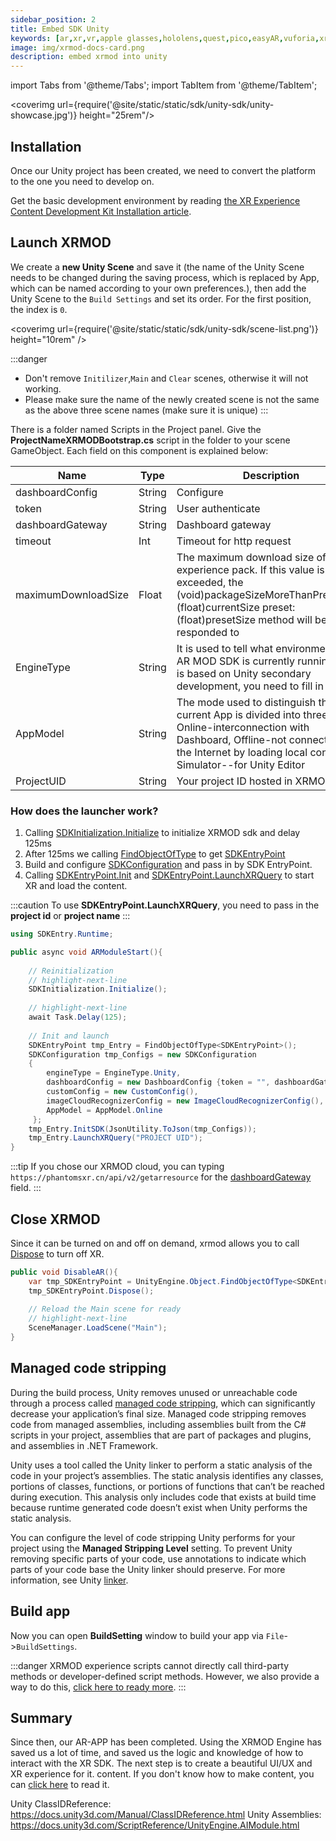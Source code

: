 ```yaml
---
sidebar_position: 2
title: Embed SDK Unity
keywords: [ar,xr,vr,apple glasses,hololens,quest,pico,easyAR,vuforia,xrmod,mod,doc,XR,facebook,meta,unity]
image: img/xrmod-docs-card.png
description: embed xrmod into unity
---
```


import Tabs from '@theme/Tabs';
import TabItem from '@theme/TabItem';

<coverimg url={require('@site/static/static/sdk/unity-sdk/unity-showcase.jpg')} height="25rem"/>


## Installation

Once our Unity project has been created, we need to convert the platform to the one you need to develop on.


Get the basic development environment by reading [the XR Experience Content Development Kit Installation article](../experience-manual/prepare-for-developer/install-xrmod-engine). 



## Launch XRMOD

We create a **new Unity Scene** and save it (the name of the Unity Scene needs to be changed during the saving process, which is replaced by App, which can be named according to your own preferences.), then add the Unity Scene to the `Build Settings` and set its order. For the first position, the index is `0`.

<coverimg url={require('@site/static/static/sdk/unity-sdk/scene-list.png')} height="10rem" />

:::danger
- Don't remove `Initilizer`,`Main` and `Clear` scenes, otherwise it will not working.
- Please make sure the name of the newly created scene is not the same as the above three scene names (make sure it is unique)
:::

There is a folder named Scripts in the Project panel. Give the **ProjectNameXRMODBootstrap.cs** script in the folder to your scene GameObject. Each field on this component is explained below:



| Name                  | Type     | Description                                                                                                     |
|---------------------|--------|--------------------------------------------------------------------------------------------------------|
| dashboardConfig     | String | Configure                                                               |
| token               | String | User authenticate
| dashboardGateway    | String | Dashboard gateway                                                                                           |
| timeout             | Int    | Timeout for http request                                                                              |
| maximumDownloadSize | Float  | The maximum download size of the AR experience pack. If this value is exceeded, the (void)packageSizeMoreThanPresetSize:(float)currentSize preset:(float)presetSize method will be responded to |
| EngineType          | String | It is used to tell what environment the AR MOD SDK is currently running in. If it is based on Unity secondary development, you need to fill in Unity.                                                     |
| AppModel            | String | The mode used to distinguish the current App is divided into three cases: Online-interconnection with Dashboard, Offline-not connected to the Internet by loading local content, Simulator--for Unity Editor                 |
|ProjectUID| String | Your project ID hosted in XRMOD Cloud. |

### How does the launcher work?
1. Calling [SDKInitialization.Initialize](./api-reference/xrmod-api/SDKInitialization) to initialize XRMOD sdk and delay 125ms 
2. After 125ms we calling [FindObjectOfType](https://docs.unity3d.com/ScriptReference/Object.FindObjectsOfType.html) to get [SDKEntryPoint](./api-reference/xrmod-api/SdkEntryPoint)
2. Build and configure [SDKConfiguration](./api-reference/xrmod-api/SdkConfigure/Sdkconfiguration) and pass in by SDK EntryPoint.
3. Calling [SDKEntryPoint.Init](./api-reference/xrmod-api/SdkEntryPoint#initsdk) and [SDKEntryPoint.LaunchXRQuery](./api-reference/xrmod-api/SdkEntryPoint#launchxrquery) to start XR and load the content.

:::caution
To use **SDKEntryPoint.LaunchXRQuery**, you need to pass in the **project id** or **project name**
:::



```csharp
using SDKEntry.Runtime;

public async void ARModuleStart(){
    
    // Reinitialization
    // highlight-next-line
    SDKInitialization.Initialize();
    
    // highlight-next-line
    await Task.Delay(125);
    
    // Init and launch
    SDKEntryPoint tmp_Entry = FindObjectOfType<SDKEntryPoint>();
    SDKConfiguration tmp_Configs = new SDKConfiguration
    {
        engineType = EngineType.Unity,
        dashboardConfig = new DashboardConfig {token = "", dashboardGateway = $"GATEWAY"},
        customConfig = new CustomConfig(),
        imageCloudRecognizerConfig = new ImageCloudRecognizerConfig(),
        AppModel = AppModel.Online
     };
    tmp_Entry.InitSDK(JsonUtility.ToJson(tmp_Configs));
    tmp_Entry.LaunchXRQuery("PROJECT UID");
}
```
:::tip
If you chose our XRMOD cloud, you can typing `https://phantomsxr.cn/api/v2/getarresource` for the [dashboardGateway](./api-reference/xrmod-api/SdkConfigure/DashboardConfig) field.
:::



## Close XRMOD

Since it can be turned on and off on demand, xrmod allows you to call [Dispose](./api-reference/xrmod-api/SdkEntryPoint#dispose) to turn off XR.

```cs
public void DisableAR(){
    var tmp_SDKEntryPoint = UnityEngine.Object.FindObjectOfType<SDKEntryPoint>();
    tmp_SDKEntryPoint.Dispose();
    
    // Reload the Main scene for ready
    // highlight-next-line
    SceneManager.LoadScene("Main");
}
```
## Managed code stripping

During the build process, Unity removes unused or unreachable code through a process called [managed code stripping](https://docs.unity3d.com/Manual/ManagedCodeStripping.html), which can significantly decrease your application’s final size. Managed code stripping removes code from managed assemblies, including assemblies built from the C# scripts
 in your project, assemblies that are part of packages and plugins, and assemblies in .NET Framework.

Unity uses a tool called the Unity linker to perform a static analysis of the code in your project’s assemblies. The static analysis identifies any classes, portions of classes, functions, or portions of functions that can’t be reached during execution. This analysis only includes code that exists at build time because runtime generated code doesn’t exist when Unity performs the static analysis.

You can configure the level of code stripping Unity performs for your project using the **Managed Stripping Level** setting. To prevent Unity removing specific parts of your code, use annotations to indicate which parts of your code base the Unity linker should preserve. For more information, see Unity [linker](https://docs.unity3d.com/Manual/unity-linker.html).

 
## Build app

Now you can open **BuildSetting** window to build your app via `File`->`BuildSettings`. 

:::danger
XRMOD experience scripts cannot directly call third-party methods or developer-defined script methods.  However, we also provide a way to do this, [click here to ready more](./custom-il-method).
:::

## Summary

Since then, our AR-APP has been completed. Using the XRMOD Engine has saved us a lot of time, and saved us the logic and knowledge of how to interact with the XR SDK. The next step is to create a beautiful UI/UX and XR experience for it. content. If you don't know how to make content, you can [click here](../experience-manual/tutorial-advanced/how-create-xrmod-project) to read it.

Unity ClassIDReference: https://docs.unity3d.com/Manual/ClassIDReference.html
Unity Assemblies: https://docs.unity3d.com/ScriptReference/UnityEngine.AIModule.html